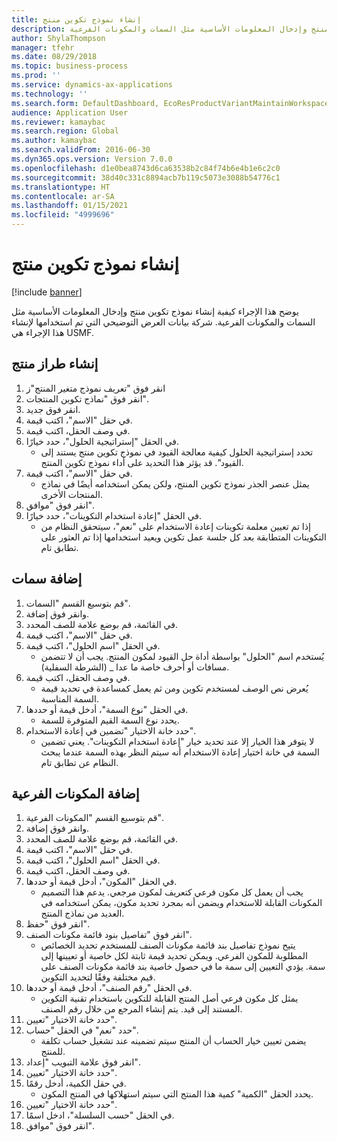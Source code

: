 ```yaml
---
title: إنشاء نموذج تكوين منتج
description: يوضح هذا الإجراء كيفية إنشاء نموذج تكوين منتج وإدخال المعلومات الأساسية مثل السمات والمكونات الفرعية.
author: ShylaThompson
manager: tfehr
ms.date: 08/29/2018
ms.topic: business-process
ms.prod: ''
ms.service: dynamics-ax-applications
ms.technology: ''
ms.search.form: DefaultDashboard, EcoResProductVariantMaintainWorkspace, PCProductConfigurationModelListPage, PCCreateProductConfigurationModel, PCProductConfigurationModelDetails, PCBOMLineDetails
audience: Application User
ms.reviewer: kamaybac
ms.search.region: Global
ms.author: kamaybac
ms.search.validFrom: 2016-06-30
ms.dyn365.ops.version: Version 7.0.0
ms.openlocfilehash: d1e0bea8743d6ca63538b2c84f74b6e4b1e6c2c0
ms.sourcegitcommit: 38d40c331c8894acb7b119c5073e3088b54776c1
ms.translationtype: HT
ms.contentlocale: ar-SA
ms.lasthandoff: 01/15/2021
ms.locfileid: "4999696"
---
```

# <a name="create-a-product-configuration-model"></a>إنشاء نموذج تكوين منتج

[!include [banner](../../includes/banner.md)]

يوضح هذا الإجراء كيفية إنشاء نموذج تكوين منتج وإدخال المعلومات الأساسية مثل السمات والمكونات الفرعية. شركة بيانات العرض التوضيحي التي تم استخدامها لإنشاء هذا الإجراء هي USMF.


## <a name="create-a-product-model"></a>إنشاء طراز منتج
1. انقر فوق "تعريف نموذج متغير المنتج"ز
2. انقر فوق "نماذج تكوين المنتجات".
3. انقر فوق جديد.
4. في حقل "الاسم"، اكتب قيمة.
5. في وصف الحقل، اكتب قيمة.
6. في الحقل "إستراتيجية الحلول"، حدد خيارًا.
    * تحدد إستراتيجية الحلول كيفية معالجة القيود في نموذج تكوين منتج يستند إلى القيود". قد يؤثر هذا التحديد على أداء نموذج تكوين المنتج.  
7. في حقل "الاسم"، اكتب قيمة.
    * يمثل عنصر الجذر نموذج تكوين المنتج، ولكن يمكن استخدامه أيضًا في نماذج المنتجات الأخرى.  
8. انقر فوق "موافق".
9. في الحقل "إعادة استخدام التكوينات"، حدد خيارًا.
    * إذا تم تعيين معلمة تكوينات إعادة الاستخدام على "نعم"، سيتحقق النظام من التكوينات المتطابقة بعد كل جلسة عمل تكوين ويعيد استخدامها إذا تم العثور على تطابق تام.  

## <a name="add-attributes"></a>إضافة سمات
1. قم بتوسيع القسم "السمات".
2. وانقر فوق إضافة.
3. في القائمة، قم بوضع علامة للصف المحدد.
4. في حقل "الاسم"، اكتب قيمة.
5. في الحقل "اسم الحلول"، اكتب قيمة.
    * يُستخدم اسم "الحلول" بواسطة أداة حل القيود لمكون المنتج. يجب أن لا تتضمن مسافات أو أحرف خاصة ما عدا _ (الشرطة السفلية).  
6. في وصف الحقل، اكتب قيمة.
    * يُعرض نص الوصف لمستخدم تكوين ومن ثم يعمل كمساعدة في تحديد قيمة السمة المناسبة.  
7. في الحقل "نوع السمة"، أدخل قيمة أو حددها.
    * يحدد نوع السمة القيم المتوفرة للسمة.  
8. حدد خانة الاختيار "تضمين في إعادة الاستخدام".
    * لا يتوفر هذا الخيار إلا عند تحديد خيار "إعادة استخدام التكوينات". يعني تضمين السمة في خانة اختيار إعادة الاستخدام أنه سيتم النظر بهذه السمة عندما يبحث النظام عن تطابق تام.  

## <a name="add-subcomponents"></a>إضافة المكونات الفرعية
1. قم بتوسيع القسم "المكونات الفرعية".
2. وانقر فوق إضافة.
3. في القائمة، قم بوضع علامة للصف المحدد.
4. في حقل "الاسم"، اكتب قيمة.
5. في الحقل "اسم الحلول"، اكتب قيمة.
6. في وصف الحقل، اكتب قيمة.
7. في الحقل "المكون"، أدخل قيمة أو حددها.
    * يجب أن يعمل كل مكون فرعي كتعريف لمكون مرجعي. يدعم هذا التصميم المكونات القابلة للاستخدام ويضمن أنه بمجرد تحديد مكون، يمكن استخدامه في العديد من نماذج المنتج.  
8. انقر فوق "حفظ".
9. انقر فوق "تفاصيل بنود قائمة مكونات الصنف".
    * يتيح نموذج تفاصيل بند قائمة مكونات الصنف‬ للمستخدم تحديد الخصائص المطلوبة للمكون الفرعي. ويمكن تحديد قيمة ثابتة لكل خاصية أو تعيينها إلى سمة. يؤدي التعيين إلى سمة ما في حصول خاصية بند قائمة مكونات الصنف على قيم مختلفة وفقًا لتحديد التكوين.  
10. في الحقل "رقم الصنف"، أدخل قيمة أو حددها.
    * يمثل كل مكون فرعي أصل المنتج القابلة للتكوين باستخدام تقنية التكوين المستند إلى قيد. يتم إنشاء المرجع من خلال رقم الصنف.  
11. حدد خانة الاختيار "تعيين".
12. حدد "نعم" في الحقل "حساب".
    * يضمن تعيين خيار الحساب أن المنتج سيتم تضمينه عند تشغيل حساب تكلفة للمنتج.  
13. انقر فوق علامة التبويب "إعداد".
14. حدد خانة الاختيار "تعيين".
15. في حقل الكمية، أدخل رقمًا.
    * يحدد الحقل "الكمية" كمية هذا المنتج التي سيتم استهلاكها في المنتج المكون.  
16. حدد خانة الاختيار "تعيين".
17. في الحقل "حسب السلسلة"، ادخل اسمًا.
18. انقر فوق "موافق".

